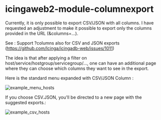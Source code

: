 # icingaweb2-module-columnexport

Currently, it is only possible to export CSV/JSON with all columns.
I have requested an adjustment to make it possible to export only the columns provided in the URL (&columns=...).

See : Support ?columns also for CSV and JSON exports  (https://github.com/Icinga/icingadb-web/issues/1011)

The idea is that after applying a filter on host/service/hostgroup/servicegroup/..., 
one can have an additional page where they can choose which columns they want to see in the export.

Here is the standard menu expanded with CSV/JSON Column : 

![example_menu_hosts](https://github.com/gbin2265/icingaweb2-module-columnexport/assets/29303758/316a7076-0689-46ee-b012-4d50e57e524a)

If you choose CSV.JSON, you'll be directed to a new page with the suggested exports.: 

![example_csv_hosts](https://github.com/gbin2265/icingaweb2-module-columnexport/assets/29303758/a34853cd-a6ee-4e3e-8b2c-7066b25611fa)


